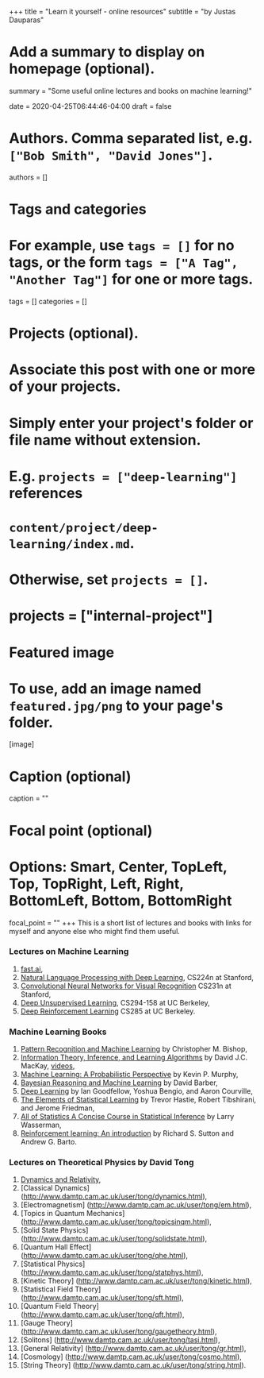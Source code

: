 +++
title = "Learn it yourself - online resources"
subtitle = "by Justas Dauparas"

# Add a summary to display on homepage (optional).
summary = "Some useful online lectures and books on machine learning!"

date = 2020-04-25T06:44:46-04:00
draft = false

# Authors. Comma separated list, e.g. `["Bob Smith", "David Jones"]`.
authors = []

# Tags and categories
# For example, use `tags = []` for no tags, or the form `tags = ["A Tag", "Another Tag"]` for one or more tags.
tags = []
categories = []

# Projects (optional).
#   Associate this post with one or more of your projects.
#   Simply enter your project's folder or file name without extension.
#   E.g. `projects = ["deep-learning"]` references 
#   `content/project/deep-learning/index.md`.
#   Otherwise, set `projects = []`.
# projects = ["internal-project"]

# Featured image
# To use, add an image named `featured.jpg/png` to your page's folder. 
[image]
  # Caption (optional)
  caption = ""

  # Focal point (optional)
  # Options: Smart, Center, TopLeft, Top, TopRight, Left, Right, BottomLeft, Bottom, BottomRight
  focal_point = ""
+++
This is a short list of lectures and books with links for myself and anyone else who might find them useful.

### Lectures on Machine Learning
1. [fast.ai](https://www.fast.ai/),
2. [Natural Language Processing with Deep Learning](http://web.stanford.edu/class/cs224n/index.html#schedule), CS224n at Stanford,
3. [Convolutional Neural Networks for Visual Recognition](http://vision.stanford.edu/teaching/cs231n/) CS231n at Stanford,
4. [Deep Unsupervised Learning](https://sites.google.com/view/berkeley-cs294-158-sp20/home), CS294-158 at UC Berkeley,
5. [Deep Reinforcement Learning](http://rail.eecs.berkeley.edu/deeprlcourse/) CS285 at UC Berkeley.

### Machine Learning Books
1. [Pattern Recognition and Machine Learning](https://www.microsoft.com/en-us/research/uploads/prod/2006/01/Bishop-Pattern-Recognition-and-Machine-Learning-2006.pdf) by Christopher M. Bishop,
2. [Information Theory, Inference, and Learning Algorithms](http://www.inference.org.uk/itprnn/book.pdf) by David J.C. MacKay, [videos](https://www.youtube.com/watch?v=BCiZc0n6COY&list=PLruBu5BI5n4aFpG32iMbdWoRVAA-Vcso6),
3. [Machine Learning: A Probabilistic Perspective](http://noiselab.ucsd.edu/ECE228/Murphy_Machine_Learning.pdf) by Kevin P. Murphy,
4. [Bayesian Reasoning and Machine Learning](http://web4.cs.ucl.ac.uk/staff/D.Barber/pmwiki/pmwiki.php?n=Brml.Online) by David Barber,
5. [Deep Learning](https://www.deeplearningbook.org/) by Ian Goodfellow, Yoshua Bengio, and Aaron Courville,
6. [The Elements of Statistical Learning](https://web.stanford.edu/~hastie/ElemStatLearn/printings/ESLII_print12.pdf) by Trevor Hastie, Robert Tibshirani, and Jerome Friedman,
7. [All of Statistics A Concise Course in Statistical Inference](https://www.stat.cmu.edu/~larry/all-of-statistics/) by Larry Wasserman,
8. [Reinforcement learning: An introduction](http://www.incompleteideas.net/book/RLbook2018.pdf) by Richard S. Sutton and Andrew G. Barto.


<!-- ### Computer Science Lectures
1. [Structure and Interpretation of Computer Programs] (https://web.mit.edu/alexmv/6.037/sicp.pdf) by

### Biology Lectures
1. [Introduction to Biology - The Secret of Life](https://www.edx.org/course/introduction-to-biology-the-secret-of-life-3), -->

### Lectures on Theoretical Physics by David Tong
1. [Dynamics and Relativity](http://www.damtp.cam.ac.uk/user/tong/relativity.html),
2. [Classical Dynamics] (http://www.damtp.cam.ac.uk/user/tong/dynamics.html),
3. [Electromagnetism] (http://www.damtp.cam.ac.uk/user/tong/em.html),
4. [Topics in Quantum Mechanics] (http://www.damtp.cam.ac.uk/user/tong/topicsinqm.html),
5. [Solid State Physics] (http://www.damtp.cam.ac.uk/user/tong/solidstate.html),
6. [Quantum Hall Effect] (http://www.damtp.cam.ac.uk/user/tong/qhe.html),
7. [Statistical Physics] (http://www.damtp.cam.ac.uk/user/tong/statphys.html),
8. [Kinetic Theory] (http://www.damtp.cam.ac.uk/user/tong/kinetic.html),
9. [Statistical Field Theory] (http://www.damtp.cam.ac.uk/user/tong/sft.html),
10. [Quantum Field Theory] (http://www.damtp.cam.ac.uk/user/tong/qft.html),
11. [Gauge Theory] (http://www.damtp.cam.ac.uk/user/tong/gaugetheory.html),
12. [Solitons] (http://www.damtp.cam.ac.uk/user/tong/tasi.html),
13. [General Relativity] (http://www.damtp.cam.ac.uk/user/tong/gr.html),
14. [Cosmology] (http://www.damtp.cam.ac.uk/user/tong/cosmo.html),
15. [String Theory] (http://www.damtp.cam.ac.uk/user/tong/string.html).